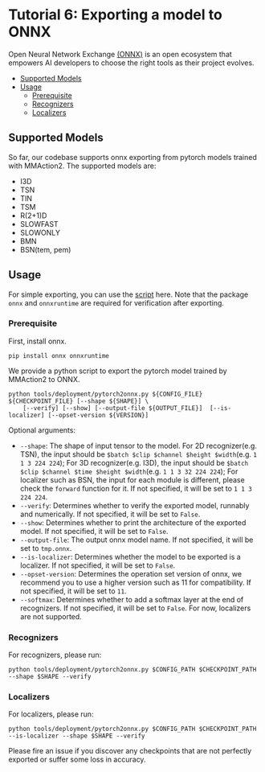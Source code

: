 # Tutorial 6: Exporting a model to ONNX

Open Neural Network Exchange [(ONNX)](https://onnx.ai/) is an open ecosystem that empowers AI developers to choose the right tools as their project evolves.

<!-- TOC -->

- [Supported Models](#supported-models)
- [Usage](#usage)
  - [Prerequisite](#prerequisite)
  - [Recognizers](#recognizers)
  - [Localizers](#localizers)

<!-- TOC -->

## Supported Models

So far, our codebase supports onnx exporting from pytorch models trained with MMAction2. The supported models are:

- I3D
- TSN
- TIN
- TSM
- R(2+1)D
- SLOWFAST
- SLOWONLY
- BMN
- BSN(tem, pem)

## Usage

For simple exporting, you can use the [script](/tools/deployment/pytorch2onnx.py) here. Note that the package `onnx` and `onnxruntime` are required for verification after exporting.

### Prerequisite

First, install onnx.

```shell
pip install onnx onnxruntime
```

We provide a python script to export the pytorch model trained by MMAction2 to ONNX.

```shell
python tools/deployment/pytorch2onnx.py ${CONFIG_FILE} ${CHECKPOINT_FILE} [--shape ${SHAPE}] \
    [--verify] [--show] [--output-file ${OUTPUT_FILE}]  [--is-localizer] [--opset-version ${VERSION}]
```

Optional arguments:

- `--shape`: The shape of input tensor to the model. For 2D recognizer(e.g. TSN), the input should be `$batch $clip $channel $height $width`(e.g. `1 1 3 224 224`); For 3D recognizer(e.g. I3D), the input should be `$batch $clip $channel $time $height $width`(e.g. `1 1 3 32 224 224`); For localizer such as BSN, the input for each module is different, please check the `forward` function for it. If not specified, it will be set to `1 1 3 224 224`.
- `--verify`: Determines whether to verify the exported model, runnably and numerically. If not specified, it will be set to `False`.
- `--show`: Determines whether to print the architecture of the exported model. If not specified, it will be set to `False`.
- `--output-file`: The output onnx model name. If not specified, it will be set to `tmp.onnx`.
- `--is-localizer`: Determines whether the model to be exported is a localizer. If not specified, it will be set to `False`.
- `--opset-version`: Determines the operation set version of onnx, we recommend you to use a higher version such as 11 for compatibility. If not specified, it will be set to `11`.
- `--softmax`: Determines whether to add a softmax layer at the end of recognizers. If not specified, it will be set to `False`. For now, localizers are not supported.

### Recognizers

For recognizers, please run:

```shell
python tools/deployment/pytorch2onnx.py $CONFIG_PATH $CHECKPOINT_PATH --shape $SHAPE --verify
```

### Localizers

For localizers, please run:

```shell
python tools/deployment/pytorch2onnx.py $CONFIG_PATH $CHECKPOINT_PATH --is-localizer --shape $SHAPE --verify
```

Please fire an issue if you discover any checkpoints that are not perfectly exported or suffer some loss in accuracy.
